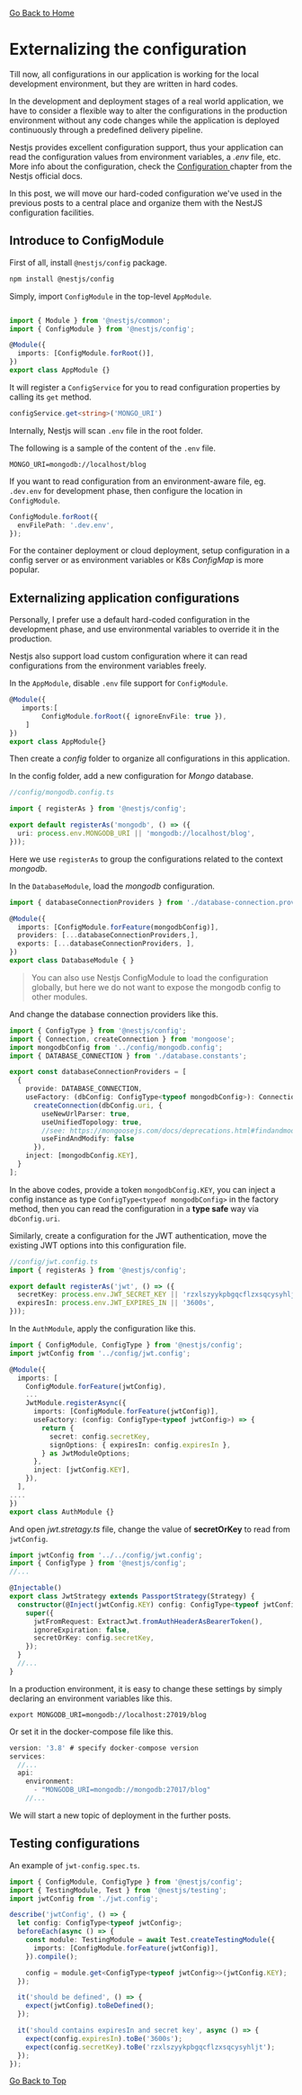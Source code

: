 
[Go Back to Home](./index.md)

# Externalizing the configuration

Till now, all configurations in our application is working for the local development environment, but they are written in hard codes. 

In the development and deployment stages of a real world application,  we have to consider a  flexible way to alter the configurations in the production environment without any code changes while the application is deployed continuously through a predefined delivery pipeline. 

Nestjs provides excellent configuration support, thus your application can read the configuration values from environment variables,  a *.env* file, etc. More info about the configuration, check  the [Configuration ](https://docs.nestjs.com/techniques/configuration) chapter from the Nestjs official docs.

In this post, we will move our hard-coded configuration we've used in the previous posts to a central place and organize them with the NestJS configuration facilities.

## Introduce to ConfigModule

First of all, install `@nestjs/config` package.

```bash
npm install @nestjs/config
```

Simply, import  `ConfigModule` in the top-level `AppModule`.

```typescript

import { Module } from '@nestjs/common';
import { ConfigModule } from '@nestjs/config';

@Module({
  imports: [ConfigModule.forRoot()],
})
export class AppModule {}
```

It will register a `ConfigService`  for you to read configuration properties by calling its `get` method.

```typescript
configService.get<string>('MONGO_URI')
```

Internally, Nestjs will scan `.env` file in the root folder. 

The following is a sample of the content of the `.env` file.

```env
MONGO_URI=mongodb://localhost/blog
```

If you want to read configuration from an environment-aware file, eg. `.dev.env` for development phase, then configure the location in `ConfigModule`.

```typescript
ConfigModule.forRoot({
  envFilePath: '.dev.env',
});
```

For the container deployment or cloud deployment, setup configuration in a config server or as environment variables or  K8s *ConfigMap* is more popular. 

## Externalizing application configurations

Personally, I prefer use a default hard-coded configuration in the development phase, and use environmental variables to override it in the production.

Nestjs also support load custom configuration where it can read configurations from the environment variables freely.

In the `AppModule`, disable  `.env` file support for `ConfigModule`.

```typescript
@Module({
   imports:[
    	ConfigModule.forRoot({ ignoreEnvFile: true }),
	] 
})
export class AppModule{}
```

Then create a *config* folder to organize all configurations in this application.

In the config folder, add a new configuration for *Mongo* database.

```typescript
//config/mongodb.config.ts

import { registerAs } from '@nestjs/config';

export default registerAs('mongodb', () => ({
  uri: process.env.MONGODB_URI || 'mongodb://localhost/blog',
}));
```

Here we use `registerAs`  to group the configurations related to the context *mongodb*.

In the `DatabaseModule`, load the *mongodb* configuration.

```typescript
import { databaseConnectionProviders } from './database-connection.providers';

@Module({
  imports: [ConfigModule.forFeature(mongodbConfig)],
  providers: [...databaseConnectionProviders,],
  exports: [...databaseConnectionProviders, ],
})
export class DatabaseModule { }
```

> You can also use Nestjs ConfigModule to load the configuration globally, but here we do not want to expose the mongodb config to other modules.

And change the database connection providers like this.

```typescript
import { ConfigType } from '@nestjs/config';
import { Connection, createConnection } from 'mongoose';
import mongodbConfig from '../config/mongodb.config';
import { DATABASE_CONNECTION } from './database.constants';

export const databaseConnectionProviders = [
  {
    provide: DATABASE_CONNECTION,
    useFactory: (dbConfig: ConfigType<typeof mongodbConfig>): Connection =>
      createConnection(dbConfig.uri, {
        useNewUrlParser: true,
        useUnifiedTopology: true,
        //see: https://mongoosejs.com/docs/deprecations.html#findandmodify
        useFindAndModify: false
      }),
    inject: [mongodbConfig.KEY],
  }
];
```

In the above codes, provide a  token  `mongodbConfig.KEY`, you can inject a config instance as type `ConfigType<typeof mongodbConfig>`  in the factory method, then you can read the configuration in a **type safe** way via `dbConfig.uri`.

Similarly, create a configuration for the JWT authentication, move the existing JWT options into this configuration file.

```typescript
//config/jwt.config.ts
import { registerAs } from '@nestjs/config';

export default registerAs('jwt', () => ({
  secretKey: process.env.JWT_SECRET_KEY || 'rzxlszyykpbgqcflzxsqcysyhljt',
  expiresIn: process.env.JWT_EXPIRES_IN || '3600s',
}));

```

In the `AuthModule`, apply the configuration like this.

```typescript
import { ConfigModule, ConfigType } from '@nestjs/config';
import jwtConfig from '../config/jwt.config';

@Module({
  imports: [
    ConfigModule.forFeature(jwtConfig),
    ...
    JwtModule.registerAsync({
      imports: [ConfigModule.forFeature(jwtConfig)],
      useFactory: (config: ConfigType<typeof jwtConfig>) => {
        return {
          secret: config.secretKey,
          signOptions: { expiresIn: config.expiresIn },
        } as JwtModuleOptions;
      },
      inject: [jwtConfig.KEY],
    }),
  ],
....
})
export class AuthModule {}
```

And open *jwt.stretagy.ts* file, change the value of **secretOrKey** to read from `jwtConfig`.

```typescript
import jwtConfig from '../../config/jwt.config';
import { ConfigType } from '@nestjs/config';
//...

@Injectable()
export class JwtStrategy extends PassportStrategy(Strategy) {
  constructor(@Inject(jwtConfig.KEY) config: ConfigType<typeof jwtConfig>) {
    super({
      jwtFromRequest: ExtractJwt.fromAuthHeaderAsBearerToken(),
      ignoreExpiration: false,
      secretOrKey: config.secretKey,
    });
  }
  //...
}
```

In a production environment, it is easy to change these settings by simply declaring an environment variables like this.

```base
export MONGODB_URI=mongodb://localhost:27019/blog
```

Or set it in the docker-compose file like this.

```typescript
version: '3.8' # specify docker-compose version
services:
  //...  
  api:
    environment:
      - "MONGODB_URI=mongodb://mongodb:27017/blog"
	//...
```

We will start a new topic of deployment in the further posts.



## Testing configurations

An example of `jwt-config.spec.ts`.

```typescript
import { ConfigModule, ConfigType } from '@nestjs/config';
import { TestingModule, Test } from '@nestjs/testing';
import jwtConfig from './jwt.config';

describe('jwtConfig', () => {
  let config: ConfigType<typeof jwtConfig>;
  beforeEach(async () => {
    const module: TestingModule = await Test.createTestingModule({
      imports: [ConfigModule.forFeature(jwtConfig)],
    }).compile();

    config = module.get<ConfigType<typeof jwtConfig>>(jwtConfig.KEY);
  });

  it('should be defined', () => {
    expect(jwtConfig).toBeDefined();
  });

  it('should contains expiresIn and secret key', async () => {
    expect(config.expiresIn).toBe('3600s');
    expect(config.secretKey).toBe('rzxlszyykpbgqcflzxsqcysyhljt');
  });
});
```

[Go Back to Top](#externalizing-the-configuration)


